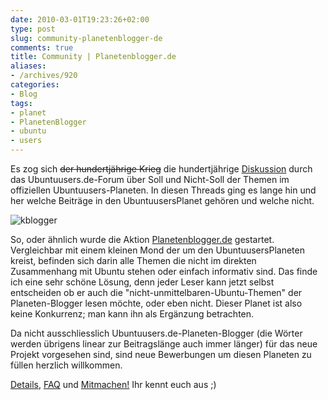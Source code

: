 ```yaml
---
date: 2010-03-01T19:23:26+02:00
type: post
slug: community-planetenblogger-de
comments: true
title: Community | Planetenblogger.de
aliases:
- /archives/920
categories:
- Blog
tags:
- planet
- PlanetenBlogger
- ubuntu
- users
---
```


Es zog sich <del>der hundertjährige Krieg</del> die hundertjährige [Diskussion](http://forum.ubuntuusers.de/topic/ausrichtung-des-planeten/) durch das Ubuntuusers.de-Forum über Soll und Nicht-Soll der Themen im offiziellen Ubuntuusers-Planeten. In diesen Threads ging es lange hin und her welche Beiträge in den UbuntuusersPlanet gehören und welche nicht.

![kblogger](/uploads/2010/03/kblogger.png)

So, oder ähnlich wurde die Aktion [Planetenblogger.de](http://planetenblogger.de) gestartet. Vergleichbar mit einem kleinen Mond der um den UbuntuusersPlaneten kreist, befinden sich darin alle Themen die nicht im direkten Zusammenhang mit Ubuntu stehen oder einfach informativ sind. Das finde ich eine sehr schöne Lösung, denn jeder Leser kann jetzt selbst entscheiden ob er auch die "nicht-unmittelbaren-Ubuntu-Themen" der Planeten-Blogger lesen möchte, oder eben nicht. Dieser Planet ist also keine Konkurrenz; man kann ihn als Ergänzung betrachten.

Da nicht ausschliesslich Ubuntuusers.de-Planeten-Blogger (die Wörter werden übrigens linear zur Beitragslänge auch immer länger) für das neue Projekt vorgesehen sind, sind neue Bewerbungen um diesen Planeten zu füllen herzlich willkommen.

[Details](http://planetenblogger.de/), [FAQ](http://planetenblogger.de/) und [Mitmachen!](http://planetenblogger.de/)
Ihr kennt euch aus ;)

